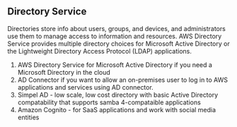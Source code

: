 ## Directory Service

Directories store info about users, groups, and devices, and administrators use them to manage access to information and resources. AWS Directory Service provides multiple directory choices for Microsoft Active Directory or the Lightweight Directory Access Protocol (LDAP) applications.

1. AWS Directory Service for Microsoft Active Directory if you need a Microsoft Directory in the cloud
2. AD Connector if you want to allow an on-premises user to log in to AWS applications and services using AD connector.
3. Simpel AD - low scale, low cost directory with basic Active Directory compatability that supports samba 4-compataible applications
4. Amazon Cognito - for SaaS applications and work with social media entities